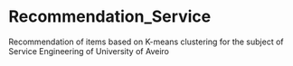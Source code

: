 # Recommendation_Service
Recommendation of items based on K-means clustering for the subject of Service Engineering of University of Aveiro

